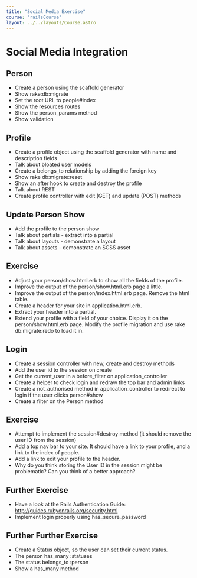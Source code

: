 ```yaml
---
title: "Social Media Exercise"
course: "railsCourse"
layout: ../../layouts/Course.astro
---
```


# Social Media Integration

## Person

- Create a person using the scaffold generator
- Show rake:db:migrate
- Set the root URL to people#index
- Show the resources routes
- Show the person_params method
- Show validation

## Profile

- Create a profile object using the scaffold generator with name and description fields
- Talk about bloated user models
- Create a belongs_to relationship by adding the foreign key
- Show rake db:migrate:reset
- Show an after hook to create and destroy the profile
- Talk about REST
- Create profile controller with edit (GET) and update (POST) methods

## Update Person Show

- Add the profile to the person show
- Talk about partials - extract into a partial
- Talk about layouts - demonstrate a layout
- Talk about assets - demonstrate an SCSS asset

## Exercise

- Adjust your person/show.html.erb to show all the fields of the profile.
- Improve the output of the person/show.html.erb page a little.
- Improve the output of the person/index.html.erb page. Remove the html table.
- Create a header for your site in application.html.erb.
- Extract your header into a partial.
- Extend your profile with a field of your choice. Display it on the person/show.html.erb page. Modify the profile migration and use rake db:migrate:redo to load it in.

## Login

- Create a session controller with new, create and destroy methods
- Add the user id to the session on create
- Get the current_user in a before_filter on application_controller
- Create a helper to check login and redraw the top bar and admin links
- Create a not_authorised method in application_controller to redirect to login if the user clicks person#show
- Create a filter on the Person method

## Exercise

- Attempt to implement the session#destroy method (it should remove the user ID from the session)
- Add a top nav bar to your site. It should have a link to your profile, and a link to the index of people.
- Add a link to edit your profile to the header.
- Why do you think storing the User ID in the session might be problematic? Can you think of a better approach?

## Further Exercise

- Have a look at the Rails Authentication Guide: http://guides.rubyonrails.org/security.html
- Implement login properly using has_secure_password

## Further Further Exercise

- Create a Status object, so the user can set their current status.
- The person has_many :statuses
- The status belongs_to :person
- Show a has_many method
